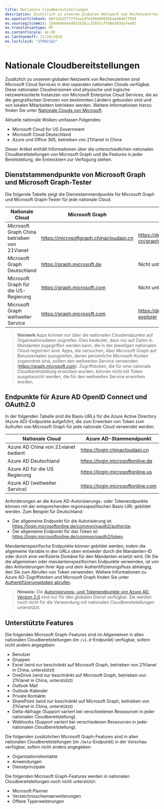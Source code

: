```yaml
---
title: Nationale Cloudbereitstellungen
description: Zusätzlich zu unserem globalen Netzwerk von Rechenzentren sind Microsoft Cloud Services in drei separaten nationalen Clouds verfügbar. Diese nationalen Cloudversionen sind physische und logische netzwerkisolierte Instanzen von Microsoft Enterprise Cloud Services, die an die geografischen Grenzen von bestimmten Ländern gebunden sind und von lokalen Mitarbeitern betrieben werden. Weitere Informationen hierzu finden Sie unter „Nationale Clouds von Microsoft“.
ms.openlocfilehash: b0f2ab257773faa14fe59566992bb1ed0dd77959
ms.sourcegitcommit: 334e84b4aed63162bcc31831cffd6d363dafee02
ms.translationtype: MT
ms.contentlocale: de-DE
ms.lasthandoff: 11/29/2018
ms.locfileid: "27092162"
---
```

# <a name="national-cloud-deployments"></a>Nationale Cloudbereitstellungen


Zusätzlich zu unserem globalen Netzwerk von Rechenzentren sind Microsoft Cloud Services in drei separaten nationalen Clouds verfügbar. Diese nationalen Cloudversionen sind physische und logische netzwerkisolierte Instanzen von Microsoft Enterprise Cloud Services, die an die geografischen Grenzen von bestimmten Ländern gebunden sind und von lokalen Mitarbeitern betrieben werden. Weitere Informationen hierzu finden Sie unter [Nationale Clouds von Microsoft](https://www.microsoft.com/de-DE/TrustCenter/CloudServices/NationalCloud).

Aktuelle nationale Wolken umfassen Folgendes:

- Microsoft Cloud for US Government
- Microsoft Cloud Deutschland
- Azure und Office 365, betrieben von 21Vianet in China

Dieser Artikel enthält Informationen über die unterschiedlichen nationalen Cloudbereitstellungen von Microsoft Graph und die Features in jeder Bereitstellung, die Entwicklern zur Verfügung stehen.

## <a name="microsoft-graph-and-microsoft-graph-explorer-service-root-endpoints"></a>Dienststammendpunkte von Microsoft Graph und Microsoft Graph-Tester

Die folgende Tabelle zeigt die Dienststammendpunkte für Microsoft Graph und Microsoft Graph-Tester für jede nationale Cloud.

| Nationale Cloud | Microsoft Graph | Microsoft Graph-Tester
|---------------------------|----------------|----------------|
| Microsoft Graph China betrieben von 21Vianet | https://microsoftgraph.chinacloudapi.cn | https://developer.microsoft.com/zh-cn/graph/graph-explorer-china |
| Microsoft Graph Deutschland | https://graph.microsoft.de | Nicht unterstützt. |
| Microsoft Graph für die US-Regierung | https://graph.microsoft.com | Nicht unterstützt. |
| Microsoft Graph weltweiter Service | https://graph.microsoft.com | https://developer.microsoft.com/graph/graph-explorer |

> **Vermerk**:Apps können nur über die nationalen Cloudendpunkte auf Organisationsdaten zugreifen. Dies bedeutet, dass nur auf Daten in Mandanten zugegriffen werden kann, die in der jeweiligen nationalen Cloud registriert sind. Apps, die versuchen, über Microsoft Graph auf Benutzerdaten zuzugreifen, denen persönliche Microsoft-Konten zugeordnet sind, sollten den weltweiten Service verwenden (https://graph.microsoft.com). Zugriffstoken, die für eine nationale Cloudbereitstellung erworben wurden, können nicht mit Token ausgetauscht werden, die für den weltweiten Service erworben wurden.

## <a name="azure-ad-openid-connect-and-oauth20-endpoints"></a>Endpunkte für Azure AD OpenID Connect und OAuth2.0

In der folgenden Tabelle sind die Basis-URLs für die Azure Active Directory (Azure AD)-Endpunkte aufgeführt, die zum Erwerben von Token zum Aufrufen von Microsoft Graph für jede nationale Cloud verwendet werden.

| Nationale Cloud | Azure AD-Stammendpunkt |
|---------------------------|----------------|
| Azure AD China von 21vianet bedient |https://login.chinacloudapi.cn |
| Azure AD Deutschland | https://login.microsoftonline.de |
| Azure AD für die US Regierung | https://login.microsoftonline.us |
| Azure AD (weltweiter Service) | https://login.microsoftonline.com |

Anforderungen an die Azure AD-Autorisierungs- oder Tokenendpunkte können mit der entsprechenden regionsspezifischen Basis-URL gebildet werden. Zum Beispiel für Deutschland:

- Der allgemeine Endpunkt für die Autorisierung ist https://login.microsoftonline.de/common/oauth2/authorize.
- Der allgemeine Endpunkt für das Token ist https://login.microsoftonline.de/common/oauth2/token.

Mandantenspezifische Endpunkte können gebildet werden, indem die allgemeine Variable in den URLs oben entweder durch die Mandanten-ID oder durch eine verifizierte Domäne für den Mandanten ersetzt wird. Ob Sie die allgemeinen oder mandantenspezifischen Endpunkte verwenden, ist von den Anforderungen Ihrer App und dem Authentifizierungsfluss abhängig, den Sie zum Abrufen von Token verwenden. Weitere Informationen zu Azure AD-Zugriffstoken und Microsoft Graph finden Sie unter [Authentifizierungstoken abrufen](./auth-overview.md).

> **Hinweis:** Die [Autorisierungs- und Tokenendpunkte von Azure AD, Version 2.0](https://azure.microsoft.com/de-DE/documentation/articles/active-directory-appmodel-v2-overview/) sind nur für den globalen Dienst verfügbar. Sie werden noch nicht für die Verwendung mit nationalen Cloudbereitstellungen unterstützt.

## <a name="supported-features"></a>Unterstützte Features

Die folgenden Microsoft Graph-Features sind im Allgemeinen in allen nationalen Cloudbereitstellungen (im `/v1.0`-Endpunkt) verfügbar, sofern nicht anders angegeben:

* Benutzer
* Gruppen
* Excel (wird nur beschränkt auf Microsoft Graph, betrieben von 21Vianet in China, unterstützt)
* OneDrive (wird nur beschränkt auf Microsoft Graph, betrieben von 21Vianet in China, unterstützt)
* Outlook Mail
* Outlook-Kalender
* Private Kontakte 
* SharePoint (wird nur beschränkt auf Microsoft Graph, betrieben von 21Vianet in China, unterstützt)
* Delta-Abfrage (Support variiert bei verschiedenen Ressourcen in jeder nationalen Cloudbereitstellung).
* Webhooks (Support variiert bei verschiedenen Ressourcen in jeder nationalen Cloudbereitstellung).

Die folgenden zusätzlichen Microsoft Graph-Features sind in allen nationalen Cloudbereitstellungen (im `/beta`-Endpunkt) in der Vorschau verfügbar, sofern nicht anders angegeben:

* Organisationskontakte
* Anwendungen
* Dienstprinzipale

Die folgenden Microsoft Graph-Features werden in nationalen Cloudbereitstellungen noch nicht unterstützt:

* Microsoft Planner
* Verzeichnisschemaerweiterungen
* Offene Typerweiterungen
